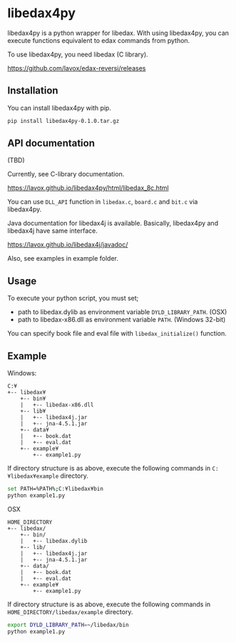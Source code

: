 libedax4py
============

libedax4py is a python wrapper for libedax. With using libedax4py, you
can execute functions equivalent to edax commands from python.

To use libedax4py, you need libedax (C library).

https://github.com/lavox/edax-reversi/releases

Installation
-------------
You can install libedax4py with pip.

```sh
pip install libedax4py-0.1.0.tar.gz
```

API documentation
------------------
(TBD)

Currently, see C-library documentation.

https://lavox.github.io/libedax4py/html/libedax_8c.html

You can use `DLL_API` function in `libedax.c`, `board.c` and `bit.c` via libedax4py. 

Java documentation for libedax4j is available. Basically, libedax4py and libedax4j have same interface.

https://lavox.github.io/libedax4j/javadoc/

Also, see examples in example folder.

Usage
------
To execute your python script, you must set;

* path to libedax.dylib as environment variable `DYLD_LIBRARY_PATH`. (OSX)
* path to libedax-x86.dll as environment variable `PATH`. (Windows 32-bit)

You can specify book file and eval file with `libedax_initialize()` function.

Example
--------
Windows:
```
C:¥
+-- libedax¥
    +-- bin¥
    |   +-- libedax-x86.dll
    +-- lib¥
    |   +-- libedax4j.jar
    |   +-- jna-4.5.1.jar
    +-- data¥
    |   +-- book.dat
    |   +-- eval.dat
    +-- example¥
        +-- example1.py
```
If directory structure is as above, execute the following commands in `C:¥libedax¥example` directory.

```sh
set PATH=%PATH%;C:¥libedax¥bin
python example1.py
```

OSX
```
HOME_DIRECTORY
+-- libedax/
    +-- bin/
    |   +-- libedax.dylib
    +-- lib/
    |   +-- libedax4j.jar
    |   +-- jna-4.5.1.jar
    +-- data/
    |   +-- book.dat
    |   +-- eval.dat
    +-- example¥
        +-- example1.py
```
If directory structure is as above, execute the following commands in `HOME_DIRECTORY/libedax/example` directory.
```sh
export DYLD_LIBRARY_PATH=~/libedax/bin
python example1.py
```

